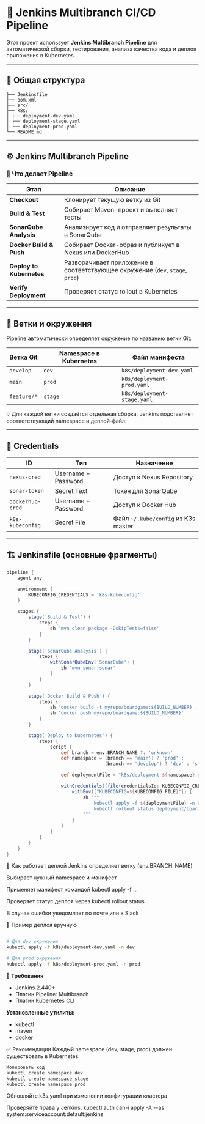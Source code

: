 # 🚀 Jenkins Multibranch CI/CD Pipeline

Этот проект использует **Jenkins Multibranch Pipeline** для автоматической сборки, тестирования, анализа качества кода и деплоя приложения в Kubernetes.

---

## 🧩 Общая структура

```
├── Jenkinsfile
├── pom.xml
├── src/
├── k8s/
│ ├── deployment-dev.yaml
│ ├── deployment-stage.yaml
│ └── deployment-prod.yaml
└── README.md
```



---

## ⚙️ Jenkins Multibranch Pipeline

### 🔹 Что делает Pipeline

| Этап | Описание |
|------|-----------|
| **Checkout** | Клонирует текущую ветку из Git |
| **Build & Test** | Собирает Maven-проект и выполняет тесты |
| **SonarQube Analysis** | Анализирует код и отправляет результаты в SonarQube |
| **Docker Build & Push** | Собирает Docker-образ и публикует в Nexus или DockerHub |
| **Deploy to Kubernetes** | Разворачивает приложение в соответствующее окружение (`dev`, `stage`, `prod`) |
| **Verify Deployment** | Проверяет статус rollout в Kubernetes |

---

## 🌿 Ветки и окружения

Pipeline автоматически определяет окружение по названию ветки Git:

| Ветка Git | Namespace в Kubernetes | Файл манифеста |
|------------|------------------------|----------------|
| `develop`  | `dev`                  | `k8s/deployment-dev.yaml` |
| `main`     | `prod`                 | `k8s/deployment-prod.yaml` |
| `feature/*`| `stage`                | `k8s/deployment-stage.yaml` |

💡 Для каждой ветки создаётся отдельная сборка, Jenkins подставляет соответствующий namespace и деплой-файл.

---

## 🔐 Credentials

| ID | Тип | Назначение |
|----|-----|-------------|
| `nexus-cred` | Username + Password | Доступ к Nexus Repository |
| `sonar-token` | Secret Text | Токен для SonarQube |
| `dockerhub-cred` | Username + Password | Доступ к Docker Hub |
| `k8s-kubeconfig` | Secret File | Файл `~/.kube/config` из K3s master |

---

## 🏗️ Jenkinsfile (основные фрагменты)

```groovy
pipeline {
    agent any

    environment {
        KUBECONFIG_CREDENTIALS = 'k8s-kubeconfig'
    }

    stages {
        stage('Build & Test') {
            steps {
                sh 'mvn clean package -DskipTests=false'
            }
        }

        stage('SonarQube Analysis') {
            steps {
                withSonarQubeEnv('SonarQube') {
                    sh 'mvn sonar:sonar'
                }
            }
        }

        stage('Docker Build & Push') {
            steps {
                sh 'docker build -t myrepo/boardgame:${BUILD_NUMBER} .'
                sh 'docker push myrepo/boardgame:${BUILD_NUMBER}'
            }
        }

        stage('Deploy to Kubernetes') {
            steps {
                script {
                    def branch = env.BRANCH_NAME ?: 'unknown'
                    def namespace = (branch == 'main') ? 'prod' :
                                    (branch == 'develop') ? 'dev' : 'stage'

                    def deploymentFile = "k8s/deployment-${namespace}.yaml"

                    withCredentials([file(credentialsId: KUBECONFIG_CREDENTIALS, variable: 'KUBECONFIG_FILE')]) {
                        withEnv(["KUBECONFIG=${KUBECONFIG_FILE}"]) {
                            sh """
                                kubectl apply -f ${deploymentFile} -n ${namespace}
                                kubectl rollout status deployment/boardgame-deployment -n ${namespace}
                            """
                        }
                    }
                }
            }
        }
    }
}
```
🧠 Как работает деплой
Jenkins определяет ветку (env.BRANCH_NAME)

Выбирает нужный namespace и манифест

Применяет манифест командой kubectl apply -f ...

Проверяет статус деплоя через kubectl rollout status

В случае ошибки уведомляет по почте или в Slack

🚀 Пример деплоя вручную
```bash

# Для dev окружения
kubectl apply -f k8s/deployment-dev.yaml -n dev

# Для prod окружения
kubectl apply -f k8s/deployment-prod.yaml -n prod
```
**🧩 Требования**
- Jenkins 2.440+
- Плагин Pipeline: Multibranch
- Плагин Kubernetes CLI

**Установленные утилиты:**
- kubectl
- maven
- docker

✅ Рекомендации
Каждый namespace (dev, stage, prod) должен существовать в Kubernetes:

```bash
Копировать код
kubectl create namespace dev
kubectl create namespace stage
kubectl create namespace prod
```
Обновляйте k3s.yaml при изменении конфигурации кластера


Проверяйте права у Jenkins: kubectl auth can-i apply -A --as system:serviceaccount:default:jenkins
